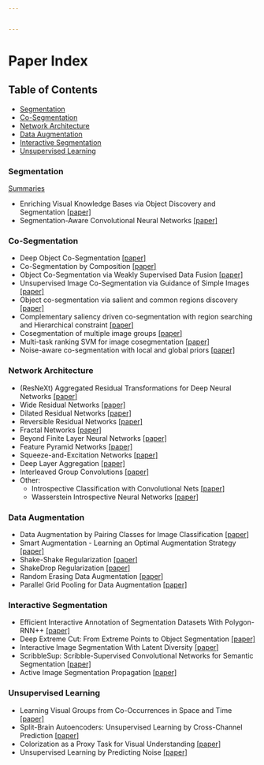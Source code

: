 ```yaml
---


---
```


<h1 id="paper-index">Paper Index</h1>
<h2 id="table-of-contents">Table of Contents</h2>
<ul>
<li><a href="#segmentation">Segmentation</a></li>
<li><a href="#co-segmentation">Co-Segmentation</a></li>
<li><a href="#network-architecture">Network Architecture</a></li>
<li><a href="#data-augmentation">Data Augmentation</a></li>
<li><a href="#interactive-segmentation">Interactive Segmentation</a></li>
<li><a href="#unsupervised-learning">Unsupervised Learning</a></li>
</ul>
<h3 id="segmentation">Segmentation</h3>
<p><a href="#summaries">Summaries</a></p>
<ul>
<li>Enriching Visual Knowledge Bases via Object Discovery and Segmentation <a href="https://ieeexplore.ieee.org/document/6909658/">[paper]</a></li>
<li>Segmentation-Aware Convolutional Neural Networks <a href="https://arxiv.org/abs/1708.04607">[paper]</a></li>
</ul>
<h3 id="co-segmentation">Co-Segmentation</h3>
<ul>
<li>Deep Object Co-Segmentation <a href="https://arxiv.org/abs/1804.06423">[paper]</a></li>
<li>Co-Segmentation by Composition <a href="https://ieeexplore.ieee.org/document/6751271/">[paper]</a></li>
<li>Object Co-Segmentation via Weakly Supervised Data Fusion <a href="https://www.sciencedirect.com/science/article/pii/S1077314216301825">[paper]</a></li>
<li>Unsupervised Image Co-Segmentation via Guidance of Simple Images <a href="https://www.sciencedirect.com/science/article/pii/S0925231217316272">[paper]</a></li>
<li>Object co-segmentation via salient and common regions discovery <a href="https://www.sciencedirect.com/science/article/pii/S0925231215006116">[paper]</a></li>
<li>Complementary saliency driven co-segmentation with region searching and Hierarchical constraint <a href="https://www.sciencedirect.com/science/article/pii/S0020025516305990">[paper]</a></li>
<li>Cosegmentation of multiple image groups <a href="https://www.sciencedirect.com/science/article/pii/S1077314216000497">[paper]</a></li>
<li>Multi-task ranking SVM for image cosegmentation <a href="https://www.sciencedirect.com/science/article/pii/S0925231217305933">[paper]</a></li>
<li>Noise-aware co-segmentation with local and global priors <a href="https://www.sciencedirect.com/science/article/pii/S0925231218301474">[paper]</a></li>
</ul>
<h3 id="network-architecture">Network Architecture</h3>
<ul>
<li>(ResNeXt) Aggregated Residual Transformations for Deep Neural Networks <a href="https://arxiv.org/abs/1611.05431">[paper]</a></li>
<li>Wide Residual Networks <a href="https://arxiv.org/abs/1605.07146">[paper]</a></li>
<li>Dilated Residual Networks <a href="https://arxiv.org/abs/1705.09914">[paper]</a></li>
<li>Reversible Residual Networks <a href="https://arxiv.org/abs/1707.04585">[paper]</a></li>
<li>Fractal Networks <a href="https://arxiv.org/abs/1605.07648">[paper]</a></li>
<li>Beyond Finite Layer Neural Networks <a href="https://arxiv.org/abs/1710.10121">[paper]</a></li>
<li>Feature Pyramid Networks <a href="https://arxiv.org/abs/1612.03144">[paper]</a></li>
<li>Squeeze-and-Excitation Networks <a href="https://arxiv.org/abs/1709.01507">[paper]</a></li>
<li>Deep Layer Aggregation <a href="https://arxiv.org/abs/1707.06484">[paper]</a></li>
<li>Interleaved Group Convolutions <a href="https://arxiv.org/abs/1707.02725">[paper]</a></li>
<li>Other:
<ul>
<li>Introspective Classification with Convolutional Nets <a href="https://arxiv.org/abs/1704.07816">[paper]</a></li>
<li>Wasserstein Introspective Neural Networks <a href="https://arxiv.org/abs/1711.08875">[paper]</a></li>
</ul>
</li>
</ul>
<h3 id="data-augmentation">Data Augmentation</h3>
<ul>
<li>Data Augmentation by Pairing Classes for Image Classification <a href="https://arxiv.org/abs/1801.02929">[paper]</a></li>
<li>Smart Augmentation - Learning an Optimal Augmentation Strategy <a href="https://arxiv.org/abs/1703.08383">[paper]</a></li>
<li>Shake-Shake Regularization <a href="https://arxiv.org/abs/1705.07485">[paper]</a></li>
<li>ShakeDrop Regularization <a href="https://arxiv.org/abs/1802.02375">[paper]</a></li>
<li>Random Erasing Data Augmentation <a href="https://arxiv.org/abs/1708.04896">[paper]</a></li>
<li>Parallel Grid Pooling for Data Augmentation <a href="https://arxiv.org/abs/1803.11370">[paper]</a></li>
</ul>
<h3 id="interactive-segmentation">Interactive Segmentation</h3>
<ul>
<li>Efficient Interactive Annotation of Segmentation Datasets With Polygon-RNN++ <a href="http://openaccess.thecvf.com/content_cvpr_2018/papers/Acuna_Efficient_Interactive_Annotation_CVPR_2018_paper.pdf">[paper]</a></li>
<li>Deep Extreme Cut: From Extreme Points to Object Segmentation <a href="http://openaccess.thecvf.com/content_cvpr_2018/papers/Maninis_Deep_Extreme_Cut_CVPR_2018_paper.pdf">[paper]</a></li>
<li>Interactive Image Segmentation With Latent Diversity <a href="http://openaccess.thecvf.com/content_cvpr_2018/papers/">[paper]</a></li>
<li>ScribbleSup: Scribble-Supervised Convolutional Networks for Semantic Segmentation <a href="http://openaccess.thecvf.com/content_cvpr_2016/papers/Lin_ScribbleSup_Scribble-Supervised_Convolutional_CVPR_2016_paper.pdf">[paper]</a></li>
<li>Active Image Segmentation Propagation <a href="http://openaccess.thecvf.com/content_cvpr_2016/papers/Jain_Active_Image_Segmentation_CVPR_2016_paper.pdf">[paper]</a></li>
</ul>
<h3 id="unsupervised-learning">Unsupervised Learning</h3>
<ul>
<li>Learning Visual Groups from Co-Occurrences in Space and Time <a href="https://arxiv.org/abs/1511.06811">[paper]</a></li>
<li>Split-Brain Autoencoders: Unsupervised Learning by Cross-Channel Prediction <a href="http://openaccess.thecvf.com/content_cvpr_2017/html/Zhang_Split-Brain_Autoencoders_Unsupervised_CVPR_2017_paper.html">[paper]</a></li>
<li>Colorization as a Proxy Task for Visual Understanding <a href="http://openaccess.thecvf.com/content_cvpr_2017/html/Larsson_Colorization_as_a_CVPR_2017_paper.html">[paper]</a></li>
<li>Unsupervised Learning by Predicting Noise <a href="http://proceedings.mlr.press/v70/bojanowski17a.html">[paper]</a></li>
</ul>

